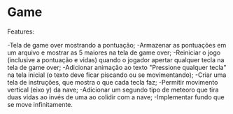 # Game
Features:

-Tela de game over mostrando a pontuação;
-Armazenar as pontuações em um arquivo e mostrar as 5 maiores na tela de game over;
-Reiniciar o jogo (inclusive a pontuação e vidas) quando o jogador apertar qualquer tecla na tela de game over;
-Adicionar animação ao texto "Pressione qualquer tecla" na tela inicial (o texto deve ficar piscando ou se movimentando);
-Criar uma tela de instruções, que mostra o que cada tecla faz;
-Permitir movimento vertical (eixo y) da nave;
-Adicionar um segundo tipo de meteoro que tira duas vidas ao invés de uma ao colidir com a nave;
-Implementar fundo que se move infinitamente.